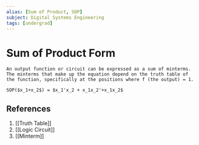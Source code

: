 ```yaml
---
alias: [Sum of Product, SOP]
subject: Digital Systems Engineering
tags: [undergrad]
---
```

# Sum of Product Form


```ad-note
An output function or circuit can be expressed as a sum of minterms. The minterms that make up the equation depend on the truth table of the function, specifically at the positions where f (the output) = 1.
```
```ad-example
SOP($x_1+x_2$) = $x_1'x_2 + x_1x_2'+x_1x_2$
```

## References
1. [[Truth Table]]
2. [[Logic Circuit]]
3. [[Minterm]]